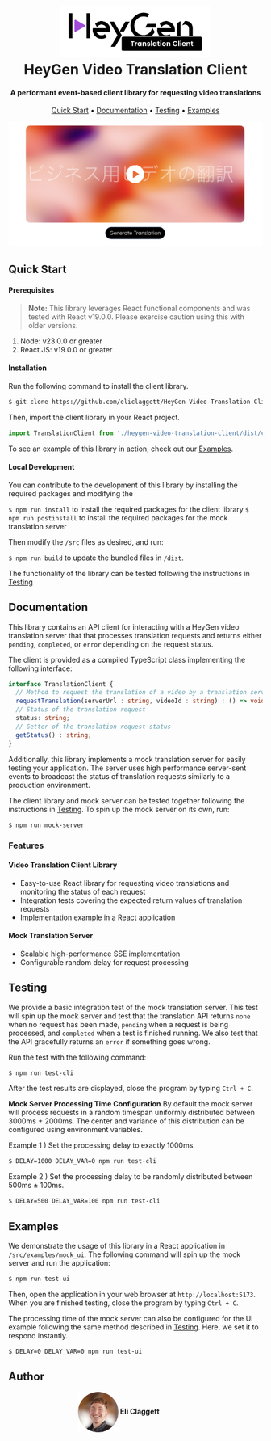 <h1 align="center">
  <br>
  <img src="https://raw.githubusercontent.com/eliclaggett/HeyGen-Video-Translation-Client/refs/heads/main/assets/heygen_modified.svg" width="300"></a>
  <br>
  HeyGen Video Translation Client
</h1>

<h4 align="center">A performant event-based client library for requesting video translations</h4>

<p align="center">
  <a href="#quick-start">Quick Start</a> •
  <a href="#documentation">Documentation</a> •
  <a href="#testing">Testing</a> •
  <a href="#examples">Examples</a>
</p>

<p align="center">
<img src="https://raw.githubusercontent.com/eliclaggett/HeyGen-Video-Translation-Client/refs/heads/main/assets/ui_screenshot.png"
  width="600">
</p>


## Quick Start

#### Prerequisites
> **Note:** This library leverages React functional components and was tested with React v19.0.0. Please exercise caution using this with older versions.
1. Node: v23.0.0 or greater
1. React.JS: v19.0.0 or greater

#### Installation
Run the following command to install the client library.

```bash
$ git clone https://github.com/eliclaggett/HeyGen-Video-Translation-Client.git
```

Then, import the client library in your React project.

```js
import TranslationClient from './heygen-video-translation-client/dist/client';
```

To see an example of this library in action, check out our [Examples](#Examples).

#### Local Development
You can contribute to the development of this library by installing the required packages and modifying the 

`$ npm run install` to install the required packages for the client library
`$ npm run postinstall` to install the required packages for the mock translation server

Then modify the `/src` files as desired, and run:

`$ npm run build` to update the bundled files in `/dist`.

The functionality of the library can be tested following the instructions in [Testing](#Testing)

## Documentation

This library contains an API client for interacting with a HeyGen video translation server that that processes translation requests and returns either `pending`, `completed`, or `error` depending on the request status.

The client is provided as a compiled TypeScript class implementing the following interface:
```ts
interface TranslationClient {
  // Method to request the translation of a video by a translation server
  requestTranslation(serverUrl : string, videoId : string) : () => void;
  // Status of the translation request
  status: string;
  // Getter of the translation request status
  getStatus() : string;
}
```
Additionally, this library implements a mock translation server for easily testing your application. The server uses high performance server-sent events to broadcast the status of translation requests similarly to a production environment.  

The client library and mock server can be tested together following the instructions in  [Testing](#Testing). To spin up the mock server on its own, run:

```bash
$ npm run mock-server
```

### Features
#### Video Translation Client Library
* Easy-to-use React library for requesting video translations and monitoring the status of each request
* Integration tests covering the expected return values of translation requests
* Implementation example in a React application

#### Mock Translation Server
* Scalable high-performance SSE implementation
* Configurable random delay for request processing

## Testing
We provide a basic integration test of the mock translation server. This test will spin up the mock server and test that the translation API returns `none` when no request has been made, `pending` when a request is being processed, and `completed` when a test is finished running. We also test that the API gracefully returns an `error` if something goes wrong.

Run the test with the following command:

```bash
$ npm run test-cli
```
After the test results are displayed, close the program by typing `Ctrl + C`.


**Mock Server Processing Time Configuration**
By default the mock server will process requests in a random timespan uniformly distributed between 3000ms &plusmn; 2000ms. The center and variance of this distribution can be configured using environment variables.

Example 1 ) Set the processing delay to exactly 1000ms.

```bash
$ DELAY=1000 DELAY_VAR=0 npm run test-cli
```
Example 2 ) Set the processing delay to be randomly distributed between 500ms &plusmn; 100ms.
```bash
$ DELAY=500 DELAY_VAR=100 npm run test-cli
```

## Examples
We demonstrate the usage of this library in a React application in `/src/examples/mock_ui`. The following command will spin up the mock server and run the application:

```bash
$ npm run test-ui
```

Then, open the application in your web browser at `http://localhost:5173`. When you are finished testing, close the program by typing `Ctrl + C`.

The processing time of the mock server can also be configured for the UI example following the same method described in [Testing](#Testing). Here, we set it to respond instantly.

```bash
$ DELAY=0 DELAY_VAR=0 npm run test-ui
```


## Author

<p align="center">
    <img src="https://raw.githubusercontent.com/eliclaggett/Face-Morphing-Experiment/refs/heads/main/assets/eli.png" width="80" valign="middle"/>
    <strong>Eli Claggett</strong>
    &nbsp;&nbsp;&nbsp;&nbsp;&nbsp;&nbsp;&nbsp;&nbsp;&nbsp;&nbsp;&nbsp;&nbsp;&nbsp;&nbsp;&nbsp;&nbsp;

</p>